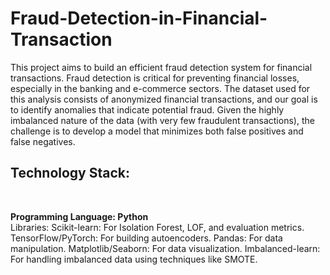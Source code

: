 # Fraud-Detection-in-Financial-Transaction

This project aims to build an efficient fraud detection system for financial transactions. Fraud detection is critical for preventing financial losses, especially in the banking and e-commerce sectors. The dataset used for this analysis consists of anonymized financial transactions, and our goal is to identify anomalies that indicate potential fraud. Given the highly imbalanced nature of the data (with very few fraudulent transactions), the challenge is to develop a model that minimizes both false positives and false negatives. 
<h2>Technology Stack:</h2> <br>

**Programming Language: Python** <br>
Libraries:
Scikit-learn: For Isolation Forest, LOF, and evaluation metrics.<br>
TensorFlow/PyTorch: For building autoencoders.
Pandas: For data manipulation.
Matplotlib/Seaborn: For data visualization.
Imbalanced-learn: For handling imbalanced data using techniques like SMOTE.

